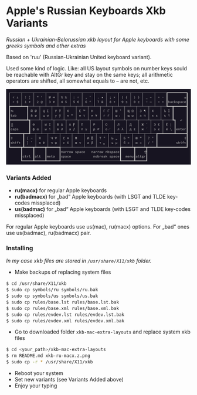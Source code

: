 # Apple's Russian Keyboards Xkb Variants

_Russian + Ukrainian-Belorussian xkb layout for Apple keyboards with some
greeks symbols and other extras_

Based on 'ruu' (Russian-Ukrainian United keyboard variant).

Used some kind of logic. Like: all US layout symbols on number keys sould be
reachable with AltGr key and stay on the same keys; all arithmetic operators
are shifted, all somewhat equals to – are not, etc.

![ru(macx)](xkb-ru-macx.z.png)

### Variants Added

* **ru(macx)** for regular Apple keyboards
* **ru(badmacx)** for „bad“ Apple keyboards (with LSGT and TLDE key-codes
missplaced)
* **us(badmac)** for „bad“ Apple keyboards (with LSGT and TLDE key-codes
missplaced)

For regular Apple keyboards use us(mac), ru(macx) options. For „bad“ ones
use us(badmac), ru(badmacx) pair.

### Installing

_In my case xkb files are stored in `/usr/share/X11/xkb` folder._

* Make backups of replacing system files

```sh
$ cd /usr/share/X11/xkb
$ sudo cp symbols/ru symbols/ru.bak
$ sudo cp symbols/us symbols/us.bak
$ sudo cp rules/base.lst rules/base.lst.bak
$ sudo cp rules/base.xml rules/base.xml.bak
$ sudo cp rules/evdev.lst rules/evdev.lst.bak
$ sudo cp rules/evdev.xml rules/evdev.xml.bak
```

* Go to downloaded folder `xkb-mac-extra-layouts` and replace system xkb
files

```sh
$ cd <your_path>/xkb-mac-extra-layouts
$ rm README.md xkb-ru-macx.z.png
$ sudo cp -r * /usr/share/X11/xkb
```

* Reboot your system
* Set new variants (see Variants Added above)
* Enjoy your typing

